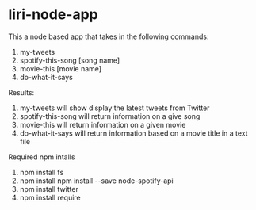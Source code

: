 # liri-node-app

This a node based app that takes in the following commands:
1. my-tweets
1. spotify-this-song [song name]
1. movie-this [movie name]
1. do-what-it-says

Results:

1. my-tweets will show display the latest tweets from Twitter
1. spotify-this-song will return information on a give song
1. movie-this will return information on a given movie
1. do-what-it-says will return information based on a movie title in a text file

Required npm intalls

1. npm install fs
1. npm install npm install --save node-spotify-api
1. npm install twitter
1. npm install require



